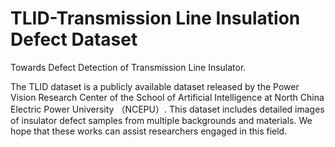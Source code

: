 # TLID-Transmission Line Insulation Defect Dataset
Towards Defect Detection of Transmission Line Insulator.


The TLID dataset is a publicly available dataset released by the Power Vision Research Center of the School of Artificial Intelligence at North China Electric Power University （NCEPU）. This dataset includes detailed images of insulator defect samples from multiple backgrounds and materials. We hope that these works can assist researchers engaged in this field.
